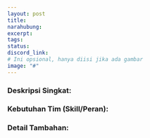 ```yaml
---
layout: post
title: 
narahubung: 
excerpt: 
tags: 
status: 
discord_link:
# Ini opsional, hanya diisi jika ada gambar
image: "#" 
---
```

### Deskripsi Singkat:


### Kebutuhan Tim (Skill/Peran):


### Detail Tambahan:

